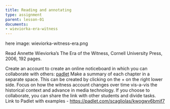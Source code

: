 ```yaml
---
title: Reading and annotating 
type: assignment
parent: lesson-01
documents:
- wieviorka-era-witness
---
```


here image: wieviorka-witness-era.png 

Read Annette Wieviorka’s The Era of the Witness, Cornell University Press, 2006, 192 pages.                 
[](doc/wieviorka-era-witness)

Create an account to create an  online noticeboard  in which you can  collaborate with others: [padlet](www.padlet.com) 
Make a summary of each chapter in a separate space.  This can be created by clicking on the + on the right lower side. 
Focus on how the witness account changes over time vis-a-vis the historical context and advance in media 
technology. If you choose to collaborate, you can share the link with other students and divide tasks. 
Link to Padlet with examples -   https://padlet.com/scagliolas/kwogwv6bmif7 
